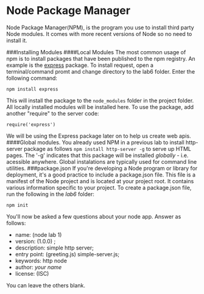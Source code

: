 # Node Package Manager

Node Package Manager(NPM), is the program you use to install third party Node modules. It comes with more recent versions of Node so no need to install it. 

###Installing Modules
####Local Modules
The most common usage of npm is to install packages that have been published to the npm registry. An example is the [express](https://www.npmjs.com/package/express) package. To install request, open a terminal/command promt and change directory to the lab6 folder. Enter the following command:
```
npm install express
```
This will install the package to the ``node_modules`` folder in the project folder. All locally installed modules will be installed here. 
To use the package, add another "require" to the server code:
```
require('express')
```
We will be using the Express package later on to help us create web apis.
####Global modules.
You already used NPM in a previous lab to install http-server package as follows ```npm install http-server -g``` to serve up HTML pages. The '-g' indicates that this package will be installed *globally* - i.e. acessible anywhere. Global instalations are typically used  for  command line utilities. 
###package.json
If you're developing a Node program or library for deployment, it's a good practice to include a package.json file. This file is a manifest of the Node project and is located at your project root. It contains various information specific to your project. To create a package.json file, run the following in the *lab6* folder:
```
npm init
```
You'll now be asked a few questions about your node app. Answer as follows:
- name: (node lab 1) 
- version: (1.0.0) ;
- description: simple http server;
- entry point: (greeting.js) simple-server.js;
- keywords: http node
- author: *your name*
- license: (ISC) 

You can leave the others blank.



